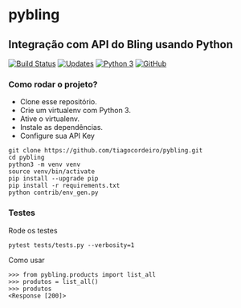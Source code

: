 # pybling
## Integração com API do Bling usando Python
[![Build Status](https://travis-ci.org/tiagocordeiro/pybling.svg?branch=master)](https://travis-ci.org/tiagocordeiro/pybling)
[![Updates](https://pyup.io/repos/github/tiagocordeiro/pybling/shield.svg)](https://pyup.io/repos/github/tiagocordeiro/pybling/)
[![Python 3](https://pyup.io/repos/github/tiagocordeiro/pybling/python-3-shield.svg)](https://pyup.io/repos/github/tiagocordeiro/pybling/)
[![GitHub](https://img.shields.io/github/license/mashape/apistatus.svg)](https://github.com/tiagocordeiro/pybling/blob/master/LICENSE)

### Como rodar o projeto?

* Clone esse repositório.
* Crie um virtualenv com Python 3.
* Ative o virtualenv.
* Instale as dependências.
* Configure sua API Key


```
git clone https://github.com/tiagocordeiro/pybling.git
cd pybling
python3 -m venv venv
source venv/bin/activate
pip install --upgrade pip
pip install -r requirements.txt
python contrib/env_gen.py
```


### Testes

Rode os testes
```
pytest tests/tests.py --verbosity=1 
```

Como usar
```
>>> from pybling.products import list_all
>>> produtos = list_all()
>>> produtos
<Response [200]>

```
